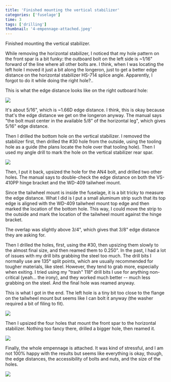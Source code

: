 ```yaml
---
title: 'Finished mounting the vertical stabilizer'
categories: ['fuselage']
time: 3
tags: ['drilling']
thumbnail: '4-empennage-attached.jpeg'
---
```


Finished mounting the vertical stabilizer.

<!-- more -->

While removing the horizontal stabilizer, I noticed that my hole pattern on the front spar is a bit funky: the outboard bolt on the left side is ~1/16" forward of the line where all other bolts are. I think, when I was locating the left hole I moved it just a bit along the longeron, just to get a better edge distance on the horizontal stabilizer HS-714 splice angle. Apparently, I forgot to do it while doing the right hole?..

This is what the edge distance looks like on the right outboard hole:

![](0-edge-distance-hold-down-bolts.jpeg)

It's about 5/16", which is ~1.66D edge distance. I think, this is okay because that's the edge distance we get on the longeron anyway. The manual says "the bolt must center in the available 5/8” of the horizontal leg", which gives 5/16" edge distance.

Then I drilled the bottom hole on the vertical stabilizer. I removed the stabilizer first, then drilled the #30 hole from the outside, using the tooling hole as a guide (the plans locate the hole over that tooling hole). Then I used my angle drill to mark the hole on the vertical stabilizer rear spar.

![](1-marking-the-vertical-stabilizer.jpeg)

Then, I put it back, upsized the hole for the AN4 bolt, and drilled two other holes. The manual says to double-check the edge distance on both the VS-410PP hinge bracket and the WD-409 tailwheel mount.

Since the tailwheel mount is inside the fuselage, it is a bit tricky to measure the edge distance. What I did is I put a small aluminum strip such that its top edge is aligned with the WD-409 tailwheel mount top edge and then marked the location of the bottom hole. This way, I could move the strip to the outside and mark the location of the tailwheel mount against the hinge bracket.

The overlap was slightly above 3/4", which gives that 3/8" edge distance they are asking for.

Then I drilled the holes, first, using the #30, then upsizing them slowly to the almost final size, and then reamed them to 0.250". In the past, I had a lot of issues with my drill bits grabbing the steel too much. The drill bits I normally use are 135° split points, which are usually recommended for tougher materials, like steel. However, they tend to grab more, especially when exiting. I tried using my "trash" 118° drill bits I use for anything non-critical (yeah... the irony), and they worked much better -- much less grabbing on the steel. And the final hole was reamed anyway.

This is what I got in the end. The left hole is a tiny bit too close to the flange on the tailwheel mount but seems like I can bolt it anyway (the washer required a bit of filing to fit).

![](2-bottom-bolts.jpeg)

Then I upsized the four holes that mount the front spar to the horizontal stabilizer. Nothing too fancy there, drilled a bigger hole, then reamed it.

![](3-front-spar-bolts.jpeg)

Finally, the whole empennage is attached. It was kind of stressful, and I am not 100% happy with the results but seems like everything is okay, though, the edge distances, the accessibility of bolts and nuts, and the size of the holes.

![](4-empennage-attached.jpeg)
